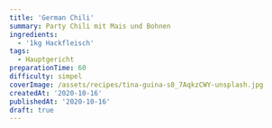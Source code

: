 ```yaml
---
title: 'German Chili'
summary: Party Chili mit Mais und Bohnen
ingredients:
  - '1kg Hackfleisch'
tags:
  - Hauptgericht
preparationTime: 60
difficulty: simpel
coverImage: /assets/recipes/tina-guina-s8_7AqkzCWY-unsplash.jpg
createdAt: '2020-10-16'
publishedAt: '2020-10-16'
draft: true
---
```

